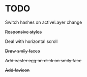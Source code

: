 # TODO

Switch hashes on activeLayer change

~~Responsive styles~~

Deal with horizontal scroll

~~Draw smily faces~~

~~Add easter egg on click on smily face~~

~~Add favicon~~